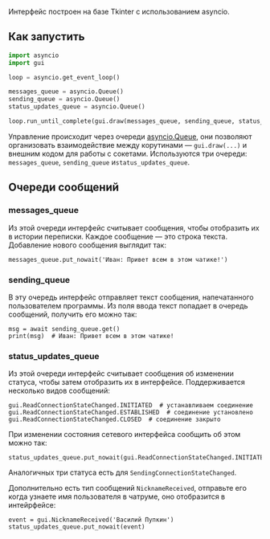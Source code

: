 Интерфейс построен на базе Tkinter с использованием asyncio.

## Как запустить

```python
import asyncio
import gui

loop = asyncio.get_event_loop()

messages_queue = asyncio.Queue()
sending_queue = asyncio.Queue()
status_updates_queue = asyncio.Queue()

loop.run_until_complete(gui.draw(messages_queue, sending_queue, status_updates_queue))
```

Управление происходит через очереди [asyncio.Queue](https://docs.python.org/3/library/asyncio-queue.html), они позволяют организовать взаимодействие между корутинами — `gui.draw(...)` и внешним кодом для работы с сокетами. Используются три очереди: `messages_queue`, `sending_queue` и`status_updates_queue`.

## Очереди сообщений

### messages_queue

Из этой очереди интерфейс считывает сообщения, чтобы отобразить их в истории переписки. Каждое сообщение — это строка текста. Добавление нового сообщения выглядит так:

```python3
messages_queue.put_nowait('Иван: Привет всем в этом чатике!')
```

### sending_queue

В эту очередь интерфейс отправляет текст сообщения, напечатанного пользователем программы. Из поля ввода текст попадает в очередь сообщений, получить его можно так:

```python3
msg = await sending_queue.get()
print(msg)  # Иван: Привет всем в этом чатике!
```

### status_updates_queue

Из этой очереди интерфейс считывает сообщения об изменении статуса, чтобы затем отобразить их в интерфейсе. Поддерживается несколько видов сообщений:

```python3
gui.ReadConnectionStateChanged.INITIATED  # устанавливаем соединение
gui.ReadConnectionStateChanged.ESTABLISHED  # соединение установлено
gui.ReadConnectionStateChanged.CLOSED  # соединение закрыто
```

При изменении состояния сетевого интерфейса сообщить об этом можно так:

```python3
status_updates_queue.put_nowait(gui.ReadConnectionStateChanged.INITIATED)
```

Аналогичных три статуса есть для `SendingConnectionStateChanged`.

Дополнительно есть тип сообщений `NicknameReceived`, отправьте его когда узнаете имя пользователя в чатруме, оно отобразится в интейрфейсе:

```python3
event = gui.NicknameReceived('Василий Пупкин')
status_updates_queue.put_nowait(event)
```
